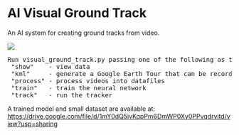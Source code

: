 # AI Visual Ground Track
An AI system for creating ground tracks from video.

[![](http://img.youtube.com/vi/T5j1iGTaSBw/0.jpg)](http://www.youtube.com/watch?v=T5j1iGTaSBw "Demo Video")

<pre>Run visual_ground_track.py passing one of the following as the argument:  
 "show"    - view data  
 "kml"     - generate a Google Earth Tour that can be recorded and used as training data  
 "process" - process videos into datafiles  
 "train"   - train the neural network  
 "track"   - run the tracker</pre>

A trained model and small dataset are available at:
https://drive.google.com/file/d/1mY0dQ5ivKqpPm6DmWP0Xy0PPvqdrvitd/view?usp=sharing
